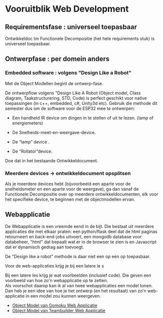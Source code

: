 # Vooruitblik Web Development

## Requirementsfase : universeel toepasbaar

Ontwikkeldoc tm Functionele Decompositie (het hele
requirements stuk) is universeel toepasbaar.  

## Ontwerpfase : per domein anders

### Embedded software : volgens "Design Like a Robot"

Met de Object Modellen begint de ontwerp-fase.  

De ontwerpflow volgens "Design Like A Robot (Object model, Class diagram, Taakstructurering, STD, Code) is perfect geschikt voor native toepassingen (in c++, embedded, c#, Unity3d etc). Gebruik die methode dit semester dus om de software voor de ESP32 mee te ontwerpen:

- Een handheld IR device om dingen in te stellen of uit te lezen. 
  (lamp of  energiemeters)

- De  Snelheids-meet-en-weergave-device.

- De “lamp” device .

- De “Rollator”device.

Doe dat in het bestaande Ontwikkeldocument.

### Meerdere devices -> ontwikkeldocument opsplitsen

Als je meerdere devices hebt (bijvoorbeeld een aparte voor de snelheidsmeter en een aparte voor de weergave), ga dan vanaf de Functionele Decompositie over op
meerdere ontwikkeldocumenten, elk voor het specifieke device, te beginnen met de objectmodellen ervan.  

## Webapplicatie

De Webapplicatie is een vreemde eend in de bijt. Die bestaat uit meerdere applicaties die met elkaar praten: een python/flask deel dat de html paginas retourneert en back-end-jobs uitvoert, een mongodb database voor databeheer, "html" dat bepaalt wat er in de browser te zien is en Javascript dat er dynamisch gedrag aan toevoegt.

De "Design like a robot" methode is daar niet een op een op toepasbaar.

Voor de web-applicaties krijg je bij een latere le s

Bij een latere les krijg je wat voorbeelden (inclusief code). Die geven een voorbeeld van hoe zo'n webapplicatie op te zetten.  
Als voorschot daarop kan ik al van twee webapplicaties een model tonen.
Dan heb je een idee van hoe je het ontwerp (en het resultaat) van zo'n web-applicatie in een model zou kunnen weergeven.

- [Object Model van Gomoku Web Applicatie](img/cbe3718e7b43463dac9eb9d34813efde29d367f8.svg)
- [Object Model van Teambuilder Web Applicatie](img/b72bafbba921788650df88c06f5deb609802d306.svg)
